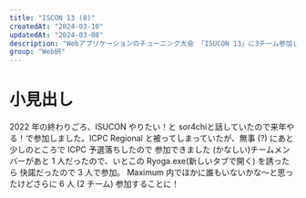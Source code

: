 ```yaml
---
title: "ISCON 13 (8)"
createdAt: "2024-03-10"
updatedAt: "2024-03-08"
description: "Webアプリケーションのチューニング大会 「ISUCON 13」に3チーム参加しうち1チームが学生5位・総合25位という成績を収めました"
group: "Web研"
---
```

# 小見出し
2022 年の終わりごろ、ISUCON やりたい！と sor4chiと話していたので来年やる！で参加しました。ICPC Regional と被ってしまっていたが、無事 (?) にあと少しのところで ICPC 予選落ちしたので
参加できました (かなしい)チームメンバーがあと 1 人だったので、いとこの Ryoga.exe(新しいタブで開く) を誘ったら
快諾だったので 3 人で参加。
Maximum 内でほかに誰もいないかな～と思ったけどさらに 6 人 (2 チーム) 参加することに！